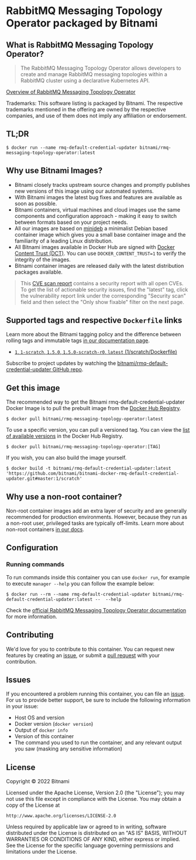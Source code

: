# RabbitMQ Messaging Topology Operator packaged by Bitnami

## What is RabbitMQ Messaging Topology Operator?

> The RabbitMQ Messaging Topology Operator allows developers to create and manage RabbitMQ messaging topologies within a RabbitMQ cluster using a declarative Kubernetes API.

[Overview of RabbitMQ Messaging Topology Operator](https://github.com/rabbitmq/messaging-topology-operator)

Trademarks: This software listing is packaged by Bitnami. The respective trademarks mentioned in the offering are owned by the respective companies, and use of them does not imply any affiliation or endorsement.

## TL;DR

```console
$ docker run --name rmq-default-credential-updater bitnami/rmq-messaging-topology-operator:latest
```

## Why use Bitnami Images?

- Bitnami closely tracks upstream source changes and promptly publishes new versions of this image using our automated systems.
- With Bitnami images the latest bug fixes and features are available as soon as possible.
- Bitnami containers, virtual machines and cloud images use the same components and configuration approach - making it easy to switch between formats based on your project needs.
- All our images are based on [minideb](https://github.com/bitnami/minideb) a minimalist Debian based container image which gives you a small base container image and the familiarity of a leading Linux distribution.
- All Bitnami images available in Docker Hub are signed with [Docker Content Trust (DCT)](https://docs.docker.com/engine/security/trust/content_trust/). You can use `DOCKER_CONTENT_TRUST=1` to verify the integrity of the images.
- Bitnami container images are released daily with the latest distribution packages available.


> This [CVE scan report](https://quay.io/repository/bitnami/rmq-default-credential-updater?tab=tags) contains a security report with all open CVEs. To get the list of actionable security issues, find the "latest" tag, click the vulnerability report link under the corresponding "Security scan" field and then select the "Only show fixable" filter on the next page.

## Supported tags and respective `Dockerfile` links

Learn more about the Bitnami tagging policy and the difference between rolling tags and immutable tags [in our documentation page](https://docs.bitnami.com/tutorials/understand-rolling-tags-containers/).


- [`1`, `1-scratch`, `1.5.0`, `1.5.0-scratch-r0`, `latest` (1/scratch/Dockerfile)](https://github.com/bitnami/bitnami-docker-rmq-default-credential-updater/blob/1.5.0-scratch-r0/1/scratch/Dockerfile)

Subscribe to project updates by watching the [bitnami/rmq-default-credential-updater GitHub repo](https://github.com/bitnami/bitnami-docker-rmq-default-credential-updater).

## Get this image

The recommended way to get the Bitnami rmq-default-credential-updater Docker Image is to pull the prebuilt image from the [Docker Hub Registry](https://hub.docker.com/r/bitnami/rmq-default-credential-updater).

```console
$ docker pull bitnami/rmq-messaging-topology-operator:latest
```

To use a specific version, you can pull a versioned tag. You can view the [list of available versions](https://hub.docker.com/r/bitnami/rmq-messaging-topology-operator/tags/) in the Docker Hub Registry.

```console
$ docker pull bitnami/rmq-messaging-topology-operator:[TAG]
```

If you wish, you can also build the image yourself.

```console
$ docker build -t bitnami/rmq-default-credential-updater:latest 'https://github.com/bitnami/bitnami-docker-rmq-default-credential-updater.git#master:1/scratch'
```

## Why use a non-root container?

Non-root container images add an extra layer of security and are generally recommended for production environments. However, because they run as a non-root user, privileged tasks are typically off-limits. Learn more about non-root containers [in our docs](https://docs.bitnami.com/tutorials/work-with-non-root-containers/).

## Configuration

### Running commands

To run commands inside this container you can use `docker run`, for example to execute `manager --help` you can follow the example below:

```console
$ docker run --rm --name rmq-default-credential-updater bitnami/rmq-default-credential-updater:latest --  --help
```

Check the [official RabbitMQ Messaging Topology Operator documentation](https://github.com/rabbitmq/messaging-topology-operator) for more information.

## Contributing

We'd love for you to contribute to this container. You can request new features by creating an [issue](https://github.com/bitnami/bitnami-docker-rmq-default-credential-updater/issues), or submit a [pull request](https://github.com/bitnami/bitnami-docker-rmq-default-credential-updater/pulls) with your contribution.

## Issues

If you encountered a problem running this container, you can file an [issue](https://github.com/bitnami/bitnami-docker-rmq-default-credential-updater/issues/new). For us to provide better support, be sure to include the following information in your issue:

- Host OS and version
- Docker version (`docker version`)
- Output of `docker info`
- Version of this container
- The command you used to run the container, and any relevant output you saw (masking any sensitive information)

## License

Copyright &copy; 2022 Bitnami

Licensed under the Apache License, Version 2.0 (the "License");
you may not use this file except in compliance with the License.
You may obtain a copy of the License at

    http://www.apache.org/licenses/LICENSE-2.0

Unless required by applicable law or agreed to in writing, software
distributed under the License is distributed on an "AS IS" BASIS,
WITHOUT WARRANTIES OR CONDITIONS OF ANY KIND, either express or implied.
See the License for the specific language governing permissions and
limitations under the License.
